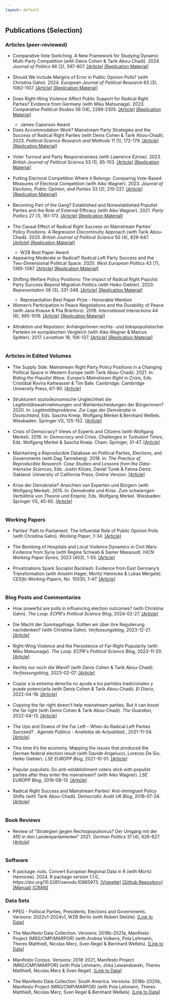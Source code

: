 ```yaml
---
layout: default
---
```


<h2 id="publs">Publications (Selection)</h2>

<h3 id="publs">Articles (peer-reviewed)</h3>
<ul>
  <li> Comparative Vote Switching. A New Framework for Studying Dynamic Multi-Party Competition  (with Denis Cohen & Tarik Abou-Chadi). 2024. <i>Journal of Politics</i> 86 (2), 597-607. <a href="https://doi.org/10.1086/726952" target="_blank" rel="noopener noreferrer">[Article]</a> <a href="https://dataverse.harvard.edu/citation?persistentId=doi:10.7910/DVN/46UDEI" target="_blank" rel="noopener noreferrer">[Replication Material]</a> </li> <br> <li> Should We Include Margins of Error in Public Opinion Polls?  (with Christina Gahn). 2024. <i>European Journal of Political Research</i> 63 (3), 1082-1107. <a href="http://doi.org/10.1111/1475-6765.12633" target="_blank" rel="noopener noreferrer">[Article]</a> <a href="https://ejpr.onlinelibrary.wiley.com/doi/10.1111/1475-6765.12633" target="_blank" rel="noopener noreferrer">[Replication Material]</a> </li> <br> <li> Does Right-Wing Violence Affect Public Support for Radical Right Parties? Evidence from Germany  (with Miku Matsunaga). 2023. <i>Comparative Political Studies</i> 56 (14), 2269-2305. <a href="https://doi.org/10.1177/00104140231169021" target="_blank" rel="noopener noreferrer">[Article]</a> <a href="https://dataverse.harvard.edu/dataset.xhtml?persistentId=doi:10.7910/DVN/V2WGQV" target="_blank" rel="noopener noreferrer">[Replication Material]</a> </li> <ul> <li>James Caporaso Award </li> </ul>  <li> Does Accommodation Work? Mainstream Party Strategies and the Success of Radical Right Parties   (with Denis Cohen & Tarik Abou-Chadi). 2023. <i>Political Science Research and Methods</i> 11 (1), 172-179. <a href="https://doi.org/10.1017/psrm.2022.8" target="_blank" rel="noopener noreferrer">[Article]</a> <a href="https://dataverse.harvard.edu/dataset.xhtml?persistentId=doi:10.7910/DVN/GBWB8I" target="_blank" rel="noopener noreferrer">[Replication Material]</a> </li> <br> <li> Voter Turnout and Party Responsiveness  (with Lawrence Ezrow). 2023. <i>British Journal of Political Science</i> 53 (1), 85-103. <a href="https://doi.org/10.1017/S0007123421000673" target="_blank" rel="noopener noreferrer">[Article]</a> <a href="https://doi.org/10.7910/DVN/PQ63DN" target="_blank" rel="noopener noreferrer">[Replication Material]</a> </li> <br> <li> Putting Electoral Competition Where it Belongs: Comparing Vote-Based Measures of Electoral Competition  (with Aiko Wagner). 2023. <i>Journal of Elections, Public Opinion, and Parties</i> 33 (2), 210-227. <a href="https://doi.org/10.1080/17457289.2020.1866584" target="_blank" rel="noopener noreferrer">[Article]</a> <a href="https://doi.org/10.7910/DVN/1LYGLD" target="_blank" rel="noopener noreferrer">[Replication Material]</a> </li> <br> <li> Becoming Part of the Gang? Established and Nonestablished Populist Parties and the Role of External Efficacy  (with Aiko Wagner). 2021. <i>Party Politics</i> 27 (1), 161-173. <a href="https://doi.org/10.1177/1354068819839210" target="_blank" rel="noopener noreferrer">[Article]</a> <a href="https://github.com/krausewe/bpg" target="_blank" rel="noopener noreferrer">[Replication Material]</a> </li> <br> <li> The Causal Effect of Radical Right Success on Mainstream Parties’ Policy Positions: A Regression Discontinuity Approach  (with Tarik Abou-Chadi). 2020. <i>British Journal of Political Science</i> 50 (4), 829-847. <a href="https://doi.org/10.1017/S0007123418000029" target="_blank" rel="noopener noreferrer">[Article]</a> <a href="https://doi.org/10.7910/DVN/KYSD5S" target="_blank" rel="noopener noreferrer">[Replication Material]</a> </li> <ul> <li>WZB Best Paper Award </li> </ul>  <li> Appearing Moderate or Radical? Radical Left Party Success and the Two-Dimensional Political Space. 2020. <i>West European Politics</i> 43 (7), 1365-1387. <a href="https://doi.org/10.1080/01402382.2019.1672019" target="_blank" rel="noopener noreferrer">[Article]</a> <a href="https://doi.org/10.7910/DVN/XZEI7M" target="_blank" rel="noopener noreferrer">[Replication Material]</a> </li> <br> <li> Shifting Welfare Policy Positions: The Impact of Radical Right Populist Party Success Beyond Migration Politics  (with Heiko Giebler). 2020. <i>Representation</i> 56 (3), 331-348. <a href="https://doi.org/10.1080/00344893.2019.1661871" target="_blank" rel="noopener noreferrer">[Article]</a> <a href="https://doi.org/10.7910/DVN/KUNWOP" target="_blank" rel="noopener noreferrer">[Replication Material]</a> </li> <ul> <li>Representation Best Paper Prize - Honorable Mention </li> </ul>  <li> Women’s Participation in Peace Negotiations and the Durability of Peace  (with Jana Krause & Piia Bränfors). 2018. <i>International Interactions</i> 44 (6), 985-1016. <a href="https://doi.org/10.1080/03050629.2018.1492386" target="_blank" rel="noopener noreferrer">[Article]</a> <a href="https://doi.org/10.7910/DVN/LNMEXL" target="_blank" rel="noopener noreferrer">[Replication Material]</a> </li> <br> <li> Attraktion und Repulsion: AnhängerInnen rechts- und linkspopulistischer Parteien im europäischen Vergleich  (with Aiko Wagner & Marcus Spittler). 2017. <i>Leviathan</i> 18, 106-137. <a href="https://doi.org/10.5771/9783845287843-105" target="_blank" rel="noopener noreferrer">[Article]</a> <a href="NA" target="_blank" rel="noopener noreferrer">[Replication Material]</a> </li> <br>
</ul>
        
<h3 id="publs">Articles in Edited Volumes</h3>
<ul>
  <li> The Supply Side. Mainstream Right Party Policy Positions in a Changing Political Space in Western Europe  (with Tarik Abou-Chadi). 2021. In: <i>Riding the Populist Wave. Europe’s Mainstream Right in Crisis</i>, Eds. Cristóbal Rovira Kaltwasser & Tim Bale. Cambridge: Cambridge University Press, 67-90. <a href="https://doi.org/10.1017/9781009006866.004" target="_blank" rel="noopener noreferrer">[Article]</a> </li> <br> <li> Strukturiert sozioökonomische Ungleichheit die Legitimitätswahrnehmungen und Wahlentscheidungen der Bürgerinnen? 2020. In: <i>Legitimitätsprobleme. Zur Lage der Demokratie in Deutschland</i>, Eds. Sascha Kneip, Wolfgang Merkel & Bernhard Weßels. Wiesbaden: Springer VS, 125-152. <a href="https://doi.org/10.1007/978-3-658-29558-5_6" target="_blank" rel="noopener noreferrer">[Article]</a> </li> <br> <li> Crisis of Democracy? Views of Experts and Citizens  (with Wolfgang Merkel). 2018. In: <i>Democracy and Crisis. Challenges in Turbulent Times</i>, Eds. Wolfgang Merkel & Sascha Kneip. Cham: Springer, 31-47. <a href="https://doi.org/10.1007/978-3-319-72559-8_2" target="_blank" rel="noopener noreferrer">[Article]</a> </li> <br> <li> Maintaining a Reproducible Database on Political Parties, Elections, and Governments  (with Dag Tanneberg). 2018. In: <i>The Practice of Reproducible Research: Case Studies and Lessons from the Data-Intensive Sciences</i>, Eds. Justin Kitzes, Daniel Turek & Fatma Deniz. Oakland: University of California Press, Online Version. <a href="http://www.practicereproducibleresearch.org." target="_blank" rel="noopener noreferrer">[Article]</a> </li> <br> <li> Krise der Demokratie? Ansichten von Experten und Bürgern  (with Wolfgang Merkel). 2015. In: <i> Demokratie und Krise. Zum schwierigen Verhältnis von Theorie und Empirie</i>, Eds. Wolfgang Merkel. Wiesbaden: Springer VS, 45-65. <a href="https://doi.org/10.1007/978-3-658-05945-3_2" target="_blank" rel="noopener noreferrer">[Article]</a> </li> <br>
</ul>

<h3 id="publs">Working Papers</h3>
<ul>
  <li> Parties’ Path to Parliament. The Influential Role of Public Opinion Polls  (with Christina Gahn). <i>Working Paper</i>, 1-34. <a href="https://www.dropbox.com/scl/fi/0kbs6fnaukoaozi4e72m6/KrauseGahn_PartiesPathToParliament_20250204.pdf?rlkey=h4trgfgq5yetfpxqjvvh54op5&e=1&dl=0" target="_blank" rel="noopener noreferrer">[Article]</a> </li> <br> <li> The Bombing of Hospitals and Local Violence Dynamics in Civil Wars: Evidence from Syria  (with Regine Schwab & Samer Massoud). <i>HiCN Working Paper Series</i>, 2023 (403), 1-55. <a href="https://hicn.org/working-paper/403/" target="_blank" rel="noopener noreferrer">[Article]</a> </li> <br> <li> Privatizations Spark Socialist Backlash: Evidence from East Germany’s Transformation  (with Anselm Hager, Moritz Hennicke & Lukas Mergele). <i>CESifo Working Papers</i>, No. 10030, 1-47. <a href="https://www.cesifo.org/node/72211" target="_blank" rel="noopener noreferrer">[Article]</a> </li> <br>
</ul>

<h3 id="publs">Blog Posts and Commentaries</h3>
<ul>
  <li> How powerful are polls in influencing election outcomes? (with Christina Gahn). <i>The Loop. ECPR's Political Science Blog</i>, 2024-02-27. <a href="https://theloop.ecpr.eu/how-powerful-are-polls-in-influencing-election-outcomes/" target="_blank" rel="noopener noreferrer">[Article]</a> </li> <br> <li> Die Macht der Sonntagsfrage. Sollten wir über ihre Regulierung nachdenken? (with Christina Gahn). <i>Verfassungsblog</i>, 2023-12-21. <a href="https://verfassungsblog.de/die-macht-der-sonntagsfrage/" target="_blank" rel="noopener noreferrer">[Article]</a> </li> <br> <li> Right-Wing Violence and the Persistence of Far-Right Popularity (with Miku Matsunaga). <i>The Loop. ECPR's Political Science Blog</i>, 2023-11-20. <a href="https://theloop.ecpr.eu/right-wing-violence-and-the-persistence-of-far-right-popularity/" target="_blank" rel="noopener noreferrer">[Article]</a> </li> <br> <li> Rechts nur noch die Wand? (with Denis Cohen & Tarik Abou-Chadi). <i>Verfassungsblog</i>, 2023-02-07. <a href="https://verfassungsblog.de/rechts-nur-noch-die-wand/" target="_blank" rel="noopener noreferrer">[Article]</a> </li> <br> <li> Copiar a la extrema derecha no ayuda a los partidos tradicionales y puede potenciarla (with Denis Cohen & Tarik Abou-Chadi). <i>El Diario</i>, 2022-04-18. <a href="https://www.eldiario.es/internacional/theguardian/copiar-extrema-derecha-no-ayuda-partidos-tradicionales-potenciarla_129_8914402.html" target="_blank" rel="noopener noreferrer">[Article]</a> </li> <br> <li> Copying the far right doesn’t help mainstream parties. But it can boost the far right (with Denis Cohen & Tarik Abou-Chadi). <i>The Guardian</i>, 2022-04-13. <a href="https://www.theguardian.com/world/commentisfree/2022/apr/13/copying-far-right-doesnt-help-mainstream-parties" target="_blank" rel="noopener noreferrer">[Article]</a> </li> <br> <li> The Ups and Downs of the Far Left – When do Radical Left Parties Succeed? . <i>Agenda Pública - Analistas de Actualidad.</i>, 2021-11-04. <a href="https://agendapublica.es/noticia/13513/ups-and-downs-of-far-left-when-do-radical-left-parties-succeed" target="_blank" rel="noopener noreferrer">[Article]</a> </li> <br> <li>  This time it’s the economy. Mapping the issues that produced the German federal election result  (with Davide Angelucci, Lorenzo De Sio, Heiko Giebler). <i>LSE EUROPP Blog</i>, 2021-10-01. <a href="https://blogs.lse.ac.uk/europpblog/2021/10/01/this-time-its-the-economy-mapping-the-issues-that-produced-the-german-federal-election-result/" target="_blank" rel="noopener noreferrer">[Article]</a> </li> <br> <li> Popular populists: Do anti-establishment voters stick with populist parties after they enter the mainstream? (with Aiko Wagner). <i>LSE EUROPP Blog</i>, 2019-08-13. <a href="https://blogs.lse.ac.uk/europpblog/2019/08/13/popular-populists-do-anti-establishment-voters-stick-with-populist-parties-after-they-enter-the-mainstream/" target="_blank" rel="noopener noreferrer">[Article]</a> </li> <br> <li> Radical Right Success and Mainstream Parties’ Anti-Immigrant Policy Shifts (with Tarik Abou-Chadi). <i>Democratic Audit UK Blog</i>, 2018-07-24. <a href="http://www.democraticaudit.com/2018/07/24/radical-right-success-and-mainstream-parties-anti-immigrant-policy-shifts/" target="_blank" rel="noopener noreferrer">[Article]</a> </li> <br>
</ul>

<h3 id="publs">Book Reviews</h3>
<ul>
  <li> Review of “Strategien gegen Rechtspopulismus? Der Umgang mit der AfD in den Landesparlamenten” 2021. <i>German Politics</i> 31 (4), 626-627. <a href="https://doi.org/10.1080/09644008.2021.1911073" target="_blank" rel="noopener noreferrer">[Article]</a> </li> <br>
</ul>

<h3 id="publs">Software</h3>
<ul>
  <li> R package: nuts. Convert European Regional Data in R  (with Moritz Hennicke). 2024. R package version 1.1.0., https://doi.org/10.5281/zenodo.10885973. <a href="https://docs.ropensci.org/nuts/articles/nuts.html" target="_blank" rel="noopener noreferrer">[Vignette]</a> <a href="https://github.com/ropensci/nuts" target="_blank" rel="noopener noreferrer">[Github Repository]</a> <a href="https://cran.r-project.org/web/packages/nuts/nuts.pdf" target="_blank" rel="noopener noreferrer">[Manual]</a> <a href="https://cran.r-project.org/web/packages/nuts/" target="_blank" rel="noopener noreferrer">[CRAN]</a> </li>
</ul>

<h3 id="publs">Data Sets</h3>
<ul>
  <li> PPEG - Political Parties, Presidents, Elections and Governments. Versions: 2022v1-2024v1, WZB Berlin  (with Robert Stelzle). <a href="https://ppeg.wzb.eu/" target="_blank" rel="noopener noreferrer">[Link to Data]</a> </li> <br> <li> The Manifesto Data Collection. Versions: 2018b-2021a, Manifesto Project (MRG/CMP/MARPOR)  (with Andrea Volkens, Pola Lehmann, Theres Matthieß, Nicolas Merz, Sven Regel & Bernhard Weßels). <a href="https://manifestoproject.wzb.eu/" target="_blank" rel="noopener noreferrer">[Link to Data]</a> </li> <br> <li> Manifesto Corpus. Versions: 2018-2021, Manifesto Project (MRG/CMP/MARPOR)  (with Pola Lehmann, Jirka Lewandowski, Theres Matthieß, Nicolas Merz & Sven Regel). <a href="https://manifestoproject.wzb.eu/" target="_blank" rel="noopener noreferrer">[Link to Data]</a> </li> <br> <li> The Manifesto Data Collection: South America. Versions: 2018b-2020b, Manifesto Project (MRG/CMP/MARPOR)  (with Pola Lehmann, Theres Matthieß, Nicolas Merz, Sven Regel & Bernhard Weßels). <a href="https://manifestoproject.wzb.eu/" target="_blank" rel="noopener noreferrer">[Link to Data]</a> </li> <br>
</ul>